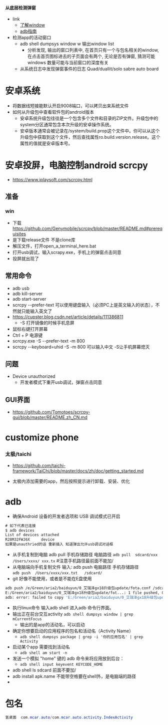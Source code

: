 #### 从底层检测弹窗
- link
  - [了解window](https://blog.csdn.net/A38017032/article/details/70148665?locationNum=9&fps=1)
  - [adb指南](https://developer.android.google.cn/training/testing/performance)
- 检测app的活动窗口
  - adb shell dumpsys window w 输出window list
    - 分析发现, 输出的窗口列表中, 在首页只有一个与包名相关的window, 在点击首页图标进去的子页面会有两个, 无论是否有弹窗, 猜测可能windows 数量可能与当前窗口的深度有关
  - 从系统日志中发现弹窗事件的日志
Quad/duallit/solo sabre auto board
# 安卓系统
- 将数据线短接能默认开启9008端口，可以拷贝出来系统文件
- 如何从升级包中查看软件包的android版本
  - 安卓系统升级包往往是一个包含多个文件和目录的ZIP文件。升级包中的system分区通常包含本次升级的安卓操作系统。
  - 安卓版本通常会被记录在/system/build.prop这个文件中。你可以从这个升级包中获取到这个文件，然后查找属性ro.build.version.release。这个属性的值就是安卓版本号。
# 安卓投屏，电脑控制android scrcpy
- https://www.iplaysoft.com/scrcpy.html
## 准备
### win
- 下载 https://github.com/Genymobile/scrcpy/blob/master/README.md#prerequisites
- 是下载release文件 不是clone库
- 解压文件，打开open_a_terminal_here.bat
- 打开usb调试，输入scrapy.exe，手机上的弹窗点击同意
- 投屏就出现了
  
## 常用命令
- adb usb
- adb kill-server
- adb start-server
- scrcpy --prefer-text 可以使用键盘输入（必须PC上是英文输入的状态），不然就只能输入英文了
- https://cupster.blog.csdn.net/article/details/111386811
  - -S 打开镜像的时候手机息屏
- 鼠标右键打开屏幕
- Ctrl + P 电源键
- scrcpy.exe -S --prefer-text -m 800
-  scrcpy --keyboard=uhid -S -m 800 可以输入中文 -S让手机屏幕熄灭

## 问题
- Device unauthorized
  - 开发者模式下重开usb调试，弹窗点击同意
  
## GUI界面
- https://github.com/Tomotoes/scrcpy-gui/blob/master/README.zh_CN.md

# customize phone 
### 太极/taichi
- https://github.com/taichi-framework/TaiChi/blob/master/docs/zh/doc/getting_started.md

- 太极内添加需要的app，然后按照提示进行卸载、安装、优化


# adb
- 确保Android 设备的开发者选项和 USB 调试模式已开启
```cs
# 如下代表已连接
$ adb devices
List of devices attached
R28M32FWJ6X     device
如果是unauthried的话 重新插入 知道弹出允许usb调试对话框
```

- 从手机复制到电脑
adb pull 手机存储路径  电脑路径
`adb pull  sdcard/xxx  /Users/xxxx/ xxx.tx` #注意手机路径最前面不能加/
- 从电脑端向手机复制文件
输入: adb push 电脑路径  手机存储路径  
`adb push  /Users/xxxx/xxx.txt   /sdcard/`
- git 好像不能使用，或者是不能在E盘使用
```sh
adb push /e/Green/aria2/baiduyun/0_艾瑞泽gx18升级包update/fota.conf /sdcard/
E:/Green/aria2/baiduyun/0_艾瑞泽gx18升级包update/fot...: 1 file pushed, 0 skipped. 3.3 MB/s (484 bytes in 0.000s)
adb: error: failed to copy 'E:/Green/aria2/baiduyun/0_艾瑞泽gx18升级包update/fota.conf' to 'E:/software/Git/sdcard/': remote secure_mkdirs failed: No such file or directory
```
- 执行linux命令 输入adb shell 进入adb 命令行界面。
- 输出正在前台交互activity `adb shell dumpsys window | grep mCurrentFocus`
  - 输出的是app的活动名，可以启动
- 确定你想要启动的应用程序的包名和活动名（Activity Name）
  - `adb shell dumpsys package | grep -i '你的应用包名' | grep Activity`
- 启动某个app 需要找到活动名
  - `adb shell am start -n `
- 发送一个模拟 "home" 键的 adb 命令来将应用放到后台：
  - `adb shell input keyevent KEYCODE_HOME`
- adb shell ls sdcard 前面不要加/
- adb install apk.name 不能带空格要在shell外，是电脑端的路径
- 
# 包名
```cs
氢桌面  com.mcar.auto/com.mcar.auto.activity.IndexActivity
```
